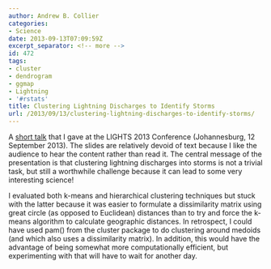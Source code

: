 ```yaml
---
author: Andrew B. Collier
categories:
- Science
date: 2013-09-13T07:09:59Z
excerpt_separator: <!-- more -->
id: 472
tags:
- cluster
- dendrogram
- ggmap
- Lightning
- '#rstats'
title: Clustering Lightning Discharges to Identify Storms
url: /2013/09/13/clustering-lightning-discharges-to-identify-storms/
---
```


A [short talk](https://speakerdeck.com/exegetic/clustering-lightning-into-storms) that I gave at the LIGHTS 2013 Conference (Johannesburg, 12 September 2013). The slides are relatively devoid of text because I like the audience to hear the content rather than read it. The central message of the presentation is that clustering lightning discharges into storms is not a trivial task, but still a worthwhile challenge because it can lead to some very interesting science!

<!--more-->

<script async class="speakerdeck-embed" data-id="71c2f290fdbb0130f6d8022f0de05eea" data-ratio="1.33507170795306" src="//speakerdeck.com/assets/embed.js"></script>

I evaluated both k-means and hierarchical clustering techniques but stuck with the latter because it was easier to formulate a dissimilarity matrix using great circle (as opposed to Euclidean) distances than to try and force the k-means algorithm to calculate geographic distances. In retrospect, I could have used pam() from the cluster package to do clustering around medoids (and which also uses a dissimilarity matrix). In addition, this would have the advantage of being somewhat more computationally efficient, but experimenting with that will have to wait for another day.

